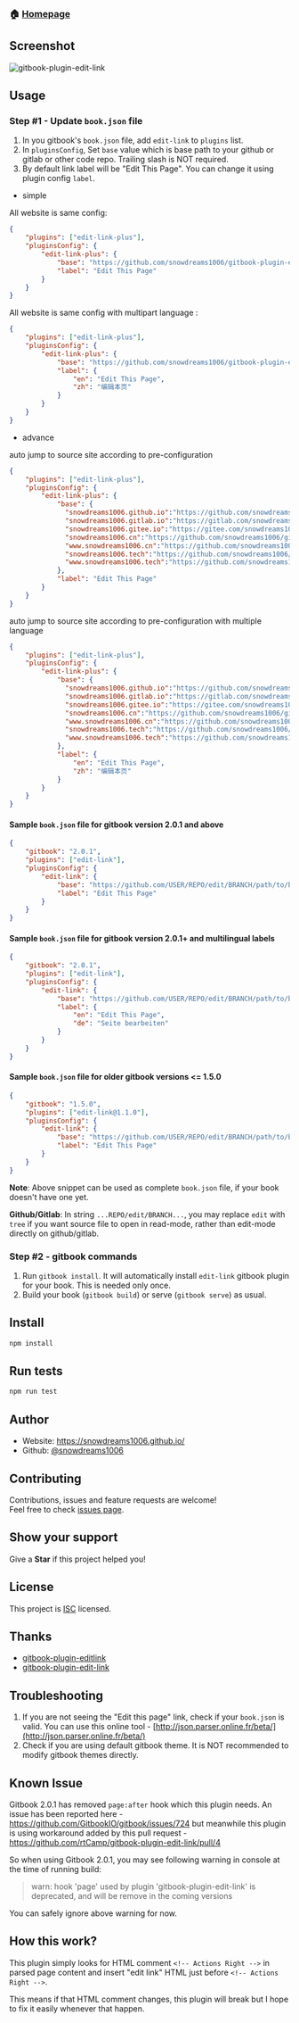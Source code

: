 
### 🏠 [Homepage](https://github.com/snowdreams1006/gitbook-plugin-edit-link-plus#readme)

## Screenshot

![gitbook-plugin-edit-link](https://cloud.githubusercontent.com/assets/4115/5695161/f5b79002-99b8-11e4-821a-d2af6c729348.png)

## Usage

### Step #1 - Update `book.json` file

1. In you gitbook's `book.json` file, add `edit-link` to `plugins` list.
2. In `pluginsConfig`, Set `base` value which is base path to your github or gitlab or other code repo. Trailing slash is NOT required.
3. By default link label will be "Edit This Page". You can change it using plugin config `label`.

- simple 

All website is same config:

```json
{
    "plugins": ["edit-link-plus"],
    "pluginsConfig": {
        "edit-link-plus": {
            "base": "https://github.com/snowdreams1006/gitbook-plugin-edit-link-plus/blob/master",
            "label": "Edit This Page"
        }
    }
}
```

All website is same config with multipart language :

```json
{
    "plugins": ["edit-link-plus"],
    "pluginsConfig": {
        "edit-link-plus": {
            "base": "https://github.com/snowdreams1006/gitbook-plugin-edit-link-plus/blob/master",
            "label": {
                "en": "Edit This Page",
                "zh": "编辑本页"
            }
        }
    }
}
```

- advance

auto jump to source site according to pre-configuration

```json
{
    "plugins": ["edit-link-plus"],
    "pluginsConfig": {
        "edit-link-plus": {
            "base": {
              "snowdreams1006.github.io":"https://github.com/snowdreams1006/gitbook-plugin-edit-link-plus/blob/master",
              "snowdreams1006.gitlab.io":"https://gitlab.com/snowdreams1006/gitbook-plugin-edit-link-plus/blob/master",
              "snowdreams1006.gitee.io":"https://gitee.com/snowdreams1006/gitbook-plugin-edit-link-plus/blob/master",
              "snowdreams1006.cn":"https://github.com/snowdreams1006/gitbook-plugin-edit-link-plus/blob/master",
              "www.snowdreams1006.cn":"https://github.com/snowdreams1006/gitbook-plugin-edit-link-plus/blob/master",
              "snowdreams1006.tech":"https://github.com/snowdreams1006/gitbook-plugin-edit-link-plus/blob/master",
              "www.snowdreams1006.tech":"https://github.com/snowdreams1006/gitbook-plugin-edit-link-plus/blob/master"
            },
            "label": "Edit This Page"
        }
    }
}
```

auto jump to source site according to pre-configuration with multiple language

```json
{
    "plugins": ["edit-link-plus"],
    "pluginsConfig": {
        "edit-link-plus": {
            "base": {
              "snowdreams1006.github.io":"https://github.com/snowdreams1006/gitbook-plugin-edit-link-plus/blob/master",
              "snowdreams1006.gitlab.io":"https://gitlab.com/snowdreams1006/gitbook-plugin-edit-link-plus/blob/master",
              "snowdreams1006.gitee.io":"https://gitee.com/snowdreams1006/gitbook-plugin-edit-link-plus/blob/master",
              "snowdreams1006.cn":"https://github.com/snowdreams1006/gitbook-plugin-edit-link-plus/blob/master",
              "www.snowdreams1006.cn":"https://github.com/snowdreams1006/gitbook-plugin-edit-link-plus/blob/master",
              "snowdreams1006.tech":"https://github.com/snowdreams1006/gitbook-plugin-edit-link-plus/blob/master",
              "www.snowdreams1006.tech":"https://github.com/snowdreams1006/gitbook-plugin-edit-link-plus/blob/master"
            },
            "label": {
                "en": "Edit This Page",
                "zh": "编辑本页"
            }
        }
    }
}
```

#### Sample `book.json` file for gitbook version 2.0.1 and above

```json
{
    "gitbook": "2.0.1",
    "plugins": ["edit-link"],
    "pluginsConfig": {
        "edit-link": {
            "base": "https://github.com/USER/REPO/edit/BRANCH/path/to/book",
            "label": "Edit This Page"
        }
    }
}
```

#### Sample `book.json` file for gitbook version 2.0.1+ and multilingual labels

```json
{
    "gitbook": "2.0.1",
    "plugins": ["edit-link"],
    "pluginsConfig": {
        "edit-link": {
            "base": "https://github.com/USER/REPO/edit/BRANCH/path/to/book",
            "label": {
                "en": "Edit This Page",
                "de": "Seite bearbeiten"
            }
        }
    }
}
```

#### Sample `book.json` file for older gitbook versions <= 1.5.0

```json
{
    "gitbook": "1.5.0",
    "plugins": ["edit-link@1.1.0"],
    "pluginsConfig": {
        "edit-link": {
            "base": "https://github.com/USER/REPO/edit/BRANCH/path/to/book",
            "label": "Edit This Page"
        }
    }
}
```

**Note**: Above snippet can be used as complete `book.json` file, if your book doesn't have one yet.

**Github/Gitlab**: In string `...REPO/edit/BRANCH...`, you may replace `edit` with `tree` if you want source file to open in read-mode, rather than edit-mode directly on github/gitlab.

### Step #2 - gitbook commands

1. Run `gitbook install`. It will automatically install `edit-link` gitbook plugin for your book. This is needed only once.
2. Build your book (`gitbook build`) or serve (`gitbook serve`) as usual.

## Install

```sh
npm install
```

## Run tests

```sh
npm run test
```

## Author

* Website: https://snowdreams1006.github.io/
* Github: [@snowdreams1006](https://github.com/snowdreams1006)

## Contributing

Contributions, issues and feature requests are welcome!<br />Feel free to check [issues page](https://github.com/snowdreams1006/gitbook-plugin-edit-link-plus/issues).

## Show your support

Give a **Star** if this project helped you!

## License

This project is [ISC](https://github.com/snowdreams1006/gitbook-plugin-edit-link-plus/blob/master/LICENSE) licensed.

## Thanks

- [gitbook-plugin-editlink](https://github.com/zhaoda/gitbook-plugin-editlink)
- [gitbook-plugin-edit-link](https://github.com/rtCamp/gitbook-plugin-edit-link)

## Troubleshooting

1. If you are not seeing the "Edit this page" link, check if your `book.json` is valid. You can use this online tool - [http://json.parser.online.fr/beta/](http://json.parser.online.fr/beta/)
2. Check if you are using default gitbook theme. It is NOT recommended to modify gitbook themes directly.

## Known Issue

Gitbook 2.0.1 has removed `page:after` hook which this plugin needs. An issue has been reported here - https://github.com/GitbookIO/gitbook/issues/724 but meanwhile this plugin is using workaround added by this pull request - https://github.com/rtCamp/gitbook-plugin-edit-link/pull/4

So when using Gitbook 2.0.1, you may see following warning in console at the time of running build:

> warn: hook 'page' used by plugin 'gitbook-plugin-edit-link' is deprecated, and will be remove in the coming versions

You can safely ignore above warning for now.

## How this work?

This plugin simply looks for HTML comment `<!-- Actions Right -->` in parsed page content and insert "edit link" HTML just before `<!-- Actions Right -->`.

This means if that HTML comment changes, this plugin will break but I hope to fix it easily whenever that happen.